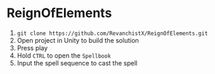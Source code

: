 # ReignOfElements

1. `git clone https://github.com/RevanchistX/ReignOfElements.git`
2. Open project in Unity to build the solution
3. Press play
4. Hold `CTRL` to open the `Spellbook`
5. Input the spell sequence to cast the spell